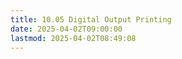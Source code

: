 ```yaml
---
title: 10.05 Digital Output Printing
date: 2025-04-02T09:00:00
lastmod: 2025-04-02T08:49:08
---
```

